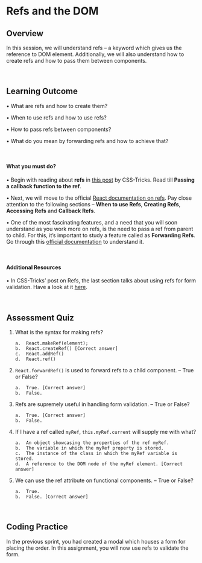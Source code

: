 # **Refs and the DOM**

## Overview

In this session, we will understand refs – a keyword which gives us the reference to DOM element. Additionally, we will also understand how to create refs and how to pass them between components.

<br />

## Learning Outcome

•	What are refs and how to create them?

•	When to use refs and how to use refs?

•	How to pass refs between components?

•	What do you mean by forwarding refs and how to achieve that?

<br />

#### What you must do?

•	Begin with reading about **refs** in [this post](https://css-tricks.com/working-with-refs-in-react/) by CSS-Tricks. Read till **Passing a callback function to the ref**.

•	Next, we will move to the official [React documentation on refs](https://reactjs.org/docs/refs-and-the-dom.html). Pay close attention to the following sections – **When to use Refs**, **Creating Refs**, **Accessing Refs** and **Callback Refs**. 

•	One of the most fascinating features, and a need that you will soon understand as you work more on refs, is the need to pass a ref from parent to child. For this, it’s important to study a feature called as **Forwarding Refs**. Go through this [official documentation](https://reactjs.org/docs/forwarding-refs.html) to understand it.

<br />

#### Additional Resources
•	In CSS-Tricks’ post on Refs, the last section talks about using refs for form validation. Have a look at it [here](https://css-tricks.com/working-with-refs-in-react/).

<br />

## Assessment Quiz

1.	What is the syntax for making refs?

        a.	React.makeRef(element);
        b.	React.createRef() [Correct answer]
        c.	React.addRef()
        d.	React.ref()


2.	```React.forwardRef()``` is used to forward refs to a child component. – True or False?

        a.	True. [Correct answer]
        b.	False.


3.	Refs are supremely useful in handling form validation. – True or False?

        a.	True. [Correct answer]
        b.	False.


4.	If I have a ref called ```myRef```, ```this.myRef.current``` will supply me with what?

        a.	An object showcasing the properties of the ref myRef.
        b.	The variable in which the myRef property is stored.
        c.	The instance of the class in which the myRef variable is stored.
        d.	A reference to the DOM node of the myRef element. [Correct answer]


5.	We can use the ref attribute on functional components. – True or False?

        a.	True. 
        b.	False. [Correct answer]

<br />

## Coding Practice

In the previous sprint, you had created a modal which houses a form for placing the order. In this assignment, you will now use refs to validate the form.

